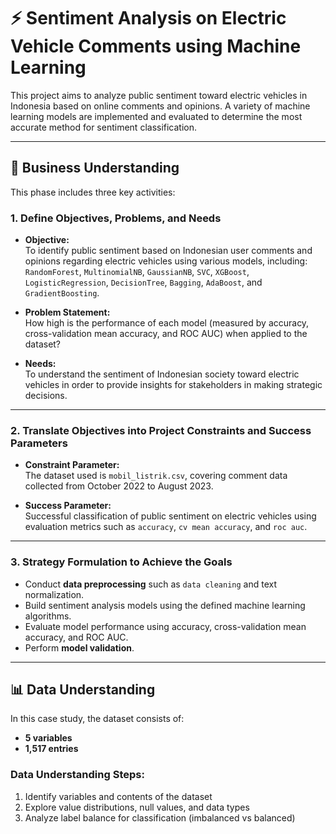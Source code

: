 # ⚡ Sentiment Analysis on Electric Vehicle Comments using Machine Learning

This project aims to analyze public sentiment toward electric vehicles in Indonesia based on online comments and opinions. A variety of machine learning models are implemented and evaluated to determine the most accurate method for sentiment classification.

---

## 📌 Business Understanding

This phase includes three key activities:

### 1. Define Objectives, Problems, and Needs

- **Objective:**  
  To identify public sentiment based on Indonesian user comments and opinions regarding electric vehicles using various models, including:  
  `RandomForest`, `MultinomialNB`, `GaussianNB`, `SVC`, `XGBoost`, `LogisticRegression`, `DecisionTree`, `Bagging`, `AdaBoost`, and `GradientBoosting`.

- **Problem Statement:**  
  How high is the performance of each model (measured by accuracy, cross-validation mean accuracy, and ROC AUC) when applied to the dataset?

- **Needs:**  
  To understand the sentiment of Indonesian society toward electric vehicles in order to provide insights for stakeholders in making strategic decisions.

---

### 2. Translate Objectives into Project Constraints and Success Parameters

- **Constraint Parameter:**  
  The dataset used is `mobil_listrik.csv`, covering comment data collected from October 2022 to August 2023.

- **Success Parameter:**  
  Successful classification of public sentiment on electric vehicles using evaluation metrics such as `accuracy`, `cv mean accuracy`, and `roc auc`.

---

### 3. Strategy Formulation to Achieve the Goals

- Conduct **data preprocessing** such as `data cleaning` and text normalization.
- Build sentiment analysis models using the defined machine learning algorithms.
- Evaluate model performance using accuracy, cross-validation mean accuracy, and ROC AUC.
- Perform **model validation**.

---

## 📊 Data Understanding

In this case study, the dataset consists of:

- **5 variables**
- **1,517 entries**

### Data Understanding Steps:

1. Identify variables and contents of the dataset  
2. Explore value distributions, null values, and data types  
3. Analyze label balance for classification (imbalanced vs balanced)

